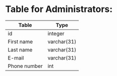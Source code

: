 # Table for Administrators:

|Table|Type|
|---|---|
|id|integer|
|First name|varchar(31)|
|Last name|varchar(31)|
|E-mail|varchar(31)|
|Phone number|int|

